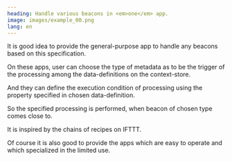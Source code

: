 ```yaml
---
heading: Handle various beacons in <em>one</em> app.
image: images/example_00.png
lang: en
---
```

It is good idea to provide the general-purpose app to handle any beacons based on this specification.

On these apps, user can choose the type of metadata as to be the trigger of the processing among the data-definitions on the context-store.

And they can define the execution condition of processing using the property specified in chosen data-definition.

So the specified processing is performed, when beacon of chosen type comes close to.

It is inspired by the chains of recipes on IFTTT.

Of course it is also good to provide the apps which are easy to operate and which specialized in the limited use.
